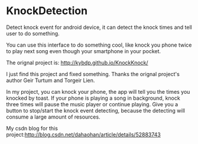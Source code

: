 # KnockDetection
Detect knock event for android device, it can detect the knock times and tell user to do something.

You can use this interface to do something cool, like knock you phone twice to play next song even though
your smartphone in your pocket.

The orignal project is: http://kybdp.github.io/KnockKnock/

I just find this project and fixed something. Thanks the orignal project's author Geir Turtum and Torgeir Lien.

In my project, you can knock your phone, the app will tell you the times you knocked by toast.
If your phone is playing a song in background, knock three times will pause the music player or continue playing.
Give you a button to stop/start the knock event detecting, because the detecting will consume a large amount of resources.

My csdn blog for this project:http://blog.csdn.net/dahaohan/article/details/52883743
